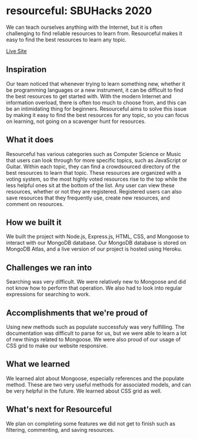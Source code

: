 # resourceful: SBUHacks 2020
We can teach ourselves anything with the Internet, but it is often challenging to find reliable resources to learn from. Resourceful makes it easy to find the best resources to learn any topic.

[Live Site](https://resourceful-solon.herokuapp.com/)

## Inspiration
Our team noticed that whenever trying to learn something new, whether it be programming languages or a new instrument, it can be difficult to find the best resources to get started with. With the modern Internet and information overload, there is often too much to choose from, and this can be an intimidating thing for beginners. Resourceful aims to solve this issue by making it easy to find the best resources for any topic, so you can focus on learning, not going on a scavenger hunt for resources.

## What it does
Resourceful has various categories such as Computer Science or Music that users can look through for more specific topics, such as JavaScript or Guitar. Within each topic, they can find a crowdsourced directory of the best resources to learn that topic. These resources are organized with a voting system, so the most highly voted resources rise to the top while the less helpful ones sit at the bottom of the list. Any user can view these resources, whether or not they are registered. Registered users can also save resources that they frequently use, create new resources, and comment on resources.

## How we built it
We built the project with Node.js, Express.js, HTML, CSS, and Mongoose to interact with our MongoDB database. Our MongoDB database is stored on MongoDB Atlas, and a live version of our project is hosted using Heroku.

## Challenges we ran into
Searching was very difficult. We were relatively new to Mongoose and did not know how to perform that operation. We also had to look into regular expressions for searching to work.

## Accomplishments that we're proud of
Using new methods such as populate successfuly was very fulfilling. The documentation was difficult to parse for us, but we were able to learn a lot of new things related to Mongoose. We were also proud of our usage of CSS grid to make our website responsive.

## What we learned
We learned alot about Mongoose, especially references and the populate method. These are two very useful methods for associated models, and can be very helpful in the future. We learned about CSS grid as well.

## What's next for Resourceful
We plan on completing some features we did not get to finish such as filtering, commenting, and saving resources.
